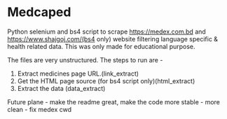# Medcaped

Python selenium and bs4 script to scrape https://medex.com.bd and https://www.shajgoj.com/(bs4 only) website filtering language specific & health related data. This was only made for educational purpose.

The files are very unstructured. The steps to run are -

1.  Extract medicines page URL.(link_extract)
2.  Get the HTML page source (for bs4 script only)(html_extract)
3.  Extract the data (data_extract)

Future plane - make the readme great, make the code more stable - more clean - fix medex cwd
